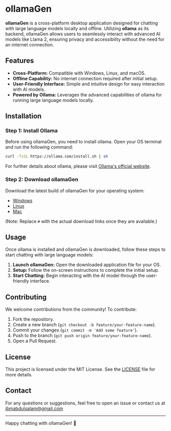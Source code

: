 # ollamaGen

**ollamaGen** is a cross-platform desktop application designed for chatting with large language models locally and offline. Utilizing **ollama** as its backend, ollamaGen allows users to seamlessly interact with advanced AI models like Llama 2, ensuring privacy and accessibility without the need for an internet connection.

## Features

- **Cross-Platform:** Compatible with Windows, Linux, and macOS.
- **Offline Capability:** No internet connection required after initial setup.
- **User-Friendly Interface:** Simple and intuitive design for easy interaction with AI models.
- **Powered by Ollama:** Leverages the advanced capabilities of ollama for running large language models locally.

## Installation

### Step 1: Install Ollama

Before using ollamaGen, you need to install ollama. Open your OS terminal and run the following command:

```sh
curl -fsSL https://ollama.com/install.sh | sh
```

For further details about ollama, please visit [Ollama's official website](https://www.ollama.com).

### Step 2: Download ollamaGen

Download the latest build of ollamaGen for your operating system:

- [Windows](#)
- [Linux](#)
- [Mac](#)

(Note: Replace `#` with the actual download links once they are available.)

## Usage

Once ollama is installed and ollamaGen is downloaded, follow these steps to start chatting with large language models:

1. **Launch ollamaGen:** Open the downloaded application file for your OS.
2. **Setup:** Follow the on-screen instructions to complete the initial setup.
3. **Start Chatting:** Begin interacting with the AI model through the user-friendly interface.

## Contributing
We welcome contributions from the community! To contribute:
1. Fork the repository.
2. Create a new branch (`git checkout -b feature/your-feature-name`).
3. Commit your changes (`git commit -m 'Add some feature'`).
4. Push to the branch (`git push origin feature/your-feature-name`).
5. Open a Pull Request.

## License

This project is licensed under the MIT License. See the [LICENSE](LICENSE) file for more details.

## Contact
For any questions or suggestions, feel free to open an issue or contact us at <ibmabdulsalam@gmail.com>

---

Happy chatting with ollamaGen! 🚀
